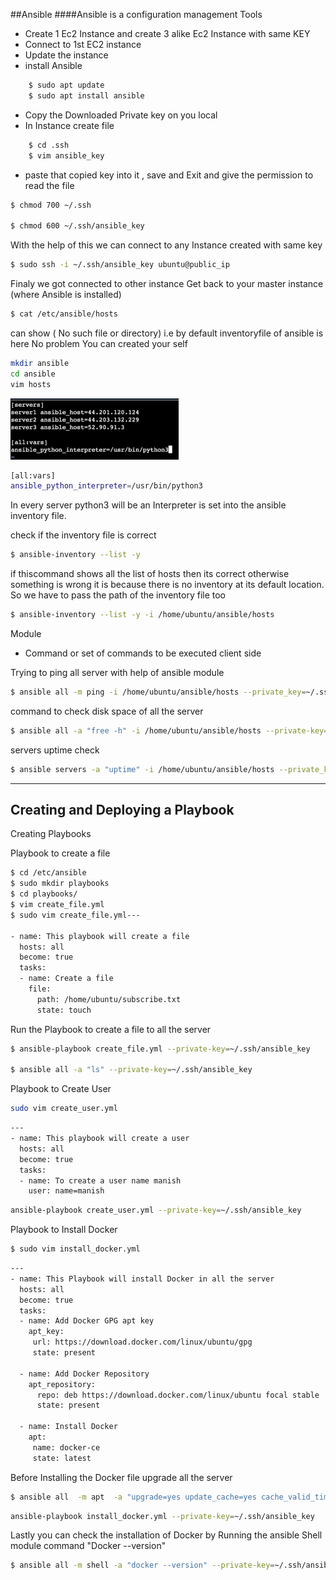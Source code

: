 ##Ansible
####Ansible is a configuration management Tools

- Create 1 Ec2 Instance and create 3 alike Ec2 Instance with same KEY
- Connect to 1st EC2 instance 
- Update the instance
- install Ansible 
```bash
	$ sudo apt update
	$ sudo apt install ansible
```
- Copy the Downloaded Private key on you local 
- In Instance create file  
```bash
	$ cd .ssh
    $ vim ansible_key
```
- paste that copied key into it , save and Exit and give the permission to read the file
```bash
$ chmod 700 ~/.ssh

$ chmod 600 ~/.ssh/ansible_key
```


With the help of this we can connect to any Instance created with same key
```bash
$ sudo ssh -i ~/.ssh/ansible_key ubuntu@public_ip
```

Finaly we got connected to other instance
Get back to your master instance (where Ansible is installed)

```bash
$ cat /etc/ansible/hosts
```


can show ( No such file or directory) i.e by default inventoryfile of ansible is here 
No problem You can created your self
```bash
mkdir ansible 
cd ansible
vim hosts
```
![alt text](image-1.png)
```bash
[all:vars]
ansible_python_interpreter=/usr/bin/python3
```
In every server python3 will be an Interpreter is set into the ansible inventory file.

check if the inventory file is correct
```bash
$ ansible-inventory --list -y
```
if thiscommand shows all the list of hosts then its correct otherwise something is wrong it is because there is no inventory at its default location. So we have to pass the path of the inventory file too
```bash
$ ansible-inventory --list -y -i /home/ubuntu/ansible/hosts
```

Module
- Command or set of commands to be executed client side

Trying to ping all server with help of ansible module 
```bash
$ ansible all -m ping -i /home/ubuntu/ansible/hosts --private_key=~/.ssh/ansible_key
```

command to check disk space of all the server 
```bash
$ ansible all -a "free -h" -i /home/ubuntu/ansible/hosts --private-key=~/.ssh/ansible_key
```
servers uptime check
```bash
$ ansible servers -a "uptime" -i /home/ubuntu/ansible/hosts --private_key=~/.ssh/ansible_key
```


***
## Creating and Deploying a Playbook
 

Creating Playbooks

Playbook to create a file
```bash
$ cd /etc/ansible
$ sudo mkdir playbooks
$ cd playbooks/
$ vim create_file.yml
$ sudo vim create_file.yml---

- name: This playbook will create a file
  hosts: all
  become: true
  tasks:
  - name: Create a file
    file:
      path: /home/ubuntu/subscribe.txt
      state: touch
```

Run the Playbook to create a file to all the server
```bash
$ ansible-playbook create_file.yml --private-key=~/.ssh/ansible_key

$ ansible all -a "ls" --private-key=~/.ssh/ansible_key
```
Playbook to  Create User
```bash
sudo vim create_user.yml
```

```bash
---
- name: This playbook will create a user
  hosts: all
  become: true
  tasks:
  - name: To create a user name manish
    user: name=manish
```

```bash
ansible-playbook create_user.yml --private-key=~/.ssh/ansible_key
```


Playbook to Install Docker

```bash
$ sudo vim install_docker.yml
```

```bash
---
- name: This Playbook will install Docker in all the server
  hosts: all
  become: true
  tasks:
  - name: Add Docker GPG apt key
    apt_key:
     url: https://download.docker.com/linux/ubuntu/gpg
     state: present

  - name: Add Docker Repository
    apt_repository:
      repo: deb https://download.docker.com/linux/ubuntu focal stable
      state: present

  - name: Install Docker
    apt:
     name: docker-ce
     state: latest

```

Before Installing the Docker file upgrade all the server
```bash
$ ansible all  -m apt  -a "upgrade=yes update_cache=yes cache_valid_time=86400" --become --private-key=~/.ssh/ansible_key
```

```bash
ansible-playbook install_docker.yml --private-key=~/.ssh/ansible_key
```

Lastly you can check the installation of Docker by Running the ansible Shell module command "Docker --version"
```bash
$ ansible all -m shell -a "docker --version" --private-key=~/.ssh/ansible_key
```